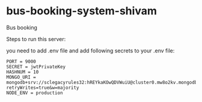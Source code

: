 # bus-booking-system-shivam
Bus booking

Steps to run this server:

you need to add .env file and add following secrets to your .env file:
```
PORT = 9000
SECRET = jwtPrivateKey
HASHNUM = 10
MONGO_URI = mongodb+srv://sclegacyrules32:hREYkaKOwQDVWuiU@cluster0.mw8o2kv.mongodb.net/?retryWrites=true&w=majority
NODE_ENV = production
```

